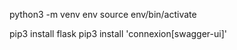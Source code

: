 python3 -m venv env
source env/bin/activate

pip3 install flask
pip3 install 'connexion[swagger-ui]'
